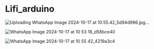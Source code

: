 # Lifi_arduino 
![Uploading WhatsApp Image 2024-10-17 at 10.55.42_5d94d986.jpg…]()




![WhatsApp Image 2024-10-17 at 10 53 18_d58bce40](https://github.com/user-attachments/assets/81f6dfad-3bf8-4b85-85ef-dc37eb805b7e)

![WhatsApp Image 2024-10-17 at 10 55 42_4219a3c4](https://github.com/user-attachments/assets/07ff5c45-5592-4327-8e22-c76908dbcff8)


